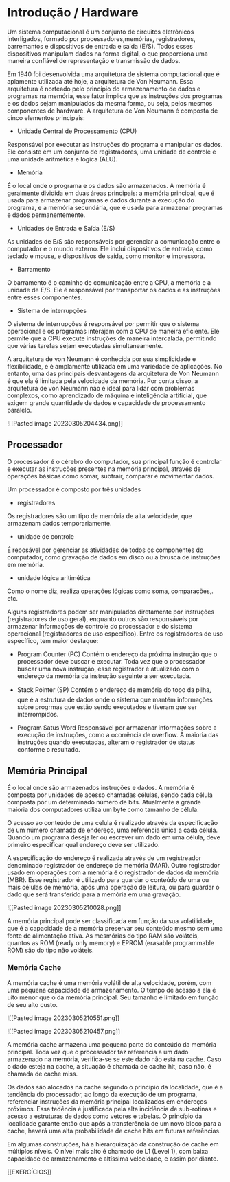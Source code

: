 
# Introdução / Hardware

Um sistema computacional é um conjunto de circuitos eletrônicos interligados, formado por processadores,memórias, registradores, barremantos e dispositivos de entrada e saida (E/S). Todos esses dispositivos manipulam dados na forma digital, o que proporciona uma maneira confiável de representação e transmissão de dados.

Em 1940 foi desenvolvida uma arquitetura de sistema computacional que é aplamente utilizada até hoje, a arquitetura de Von Neumann. Essa arquitetura é norteado pelo princípio do armazenamento de dados e programas na memória, esse fator implica que as instruções dos programas e os dados sejam manipulados da mesma forma, ou seja, pelos mesmos componentes de hardware. A arquitetura de Von Neumann é composta de cinco elementos principais:

* Unidade Central de Processamento (CPU)

Responsável por executar as instruções do programa e manipular os dados. Ele consiste em um conjunto de registradores, uma unidade de controle e uma unidade aritmética e lógica (ALU).

* Memória 

É o local onde o programa e os dados são armazenados. A memória é geralmente dividida em duas áreas principais: a memória principal, que é usada para armazenar programas e dados durante a execução do programa, e a memória secundária, que é usada para armazenar programas e dados permanentemente.

* Unidades de Entrada e Saída (E/S)

As unidades de E/S são responsáveis por gerenciar a comunicação entre o computador e o mundo externo. Ele inclui dispositivos de entrada, como teclado e mouse, e dispositivos de saída, como monitor e impressora.

* Barramento

O barramento é o caminho de comunicação entre a CPU, a memória e a unidade de E/S. Ele é responsável por transportar os dados e as instruções entre esses componentes.

* Sistema de interrupções

O sistema de interrupções é responsável por permitir que o sistema operacional e os programas interajam com a CPU de maneira eficiente. Ele permite que a CPU execute instruções de maneira intercalada, permitindo que várias tarefas sejam executadas simultaneamente.

A arquitetura de von Neumann é conhecida por sua simplicidade e flexibilidade, e é amplamente utilizada em uma variedade de aplicações. No entanto, uma das principais desvantagens da arquitetura de Von Neumann é que ela é limitada pela velocidade da memória. Por conta disso, a arquitetura de von Neumann não é ideal para lidar com problemas complexos, como aprendizado de máquina e inteligência artificial, que exigem grande quantidade de dados e capacidade de processamento paralelo.

![[Pasted image 20230305204434.png]]

## Processador

O processador é o cérebro do computador, sua principal função é controlar e executar as instruções presentes na memória principal, através de operações básicas como somar, subtrair, comparar e  movimentar dados.

Um processador é composto por três unidades

* registradores

Os registradores são um tipo de memória de alta velocidade, que armazenam dados temporariamente.

* unidade de controle

É reposável por gerenciar as atividades de todos os componentes do computador, como gravação de dados em disco ou a bvusca de instruções em memória.


* unidade lógica aritimética

Como o nome diz, realiza operações lógicas como soma, comparações,. etc.

Alguns registradores podem ser manipulados diretamente por instruções (registradores de uso geral), enquanto outros são responsáveis por armazenar informações de controle do processador e do sistema operacional (registradores de uso específico). Entre os registradores de uso específico, tem maior  destaque:

* Program Counter (PC)
Contém o endereço da próxima instrução que o processador deve buscar e executar. Toda vez que o processador buscar uma nova instrução, esse registrador é atualizado com o endereço da memória da  instrução seguinte a ser executada.

* Stack Pointer (SP)
Contém o endereço de memória do topo da pilha, que é a estrutura de dados onde o sistema que mantém informações sobre progrmas que estão sendo executados e tiveram que ser interrompidos.

* Program Satus Word
Responsável por armazenar informações sobre a execução de instruções, como a ocorrência de overflow. A maioria das instruções quando executadas, alteram o registrador de status conforme o resultado.

## Memória Principal

É o local onde são armazenados instruções e dados. A memória é composta por unidades de acesso chamadas células, sendo cada célula composta por um determinado número de bits. Atualmente a grande maioria dos computadores utiliza um byte como tamanho de célula.

O acesso ao conteúdo de uma celula é realizado através da especificação de um número chamado de endereço, uma referência única a cada célula. Quando um programa deseja ler ou escrever um dado em uma célula, deve primeiro específicar qual endereço deve ser utilizado.

A específicação do endereço é realizada através de um registreador denominado registrador de endereço de memória (MAR). Outro registrador usado em operações com a memória é o registrador de dados da memória (MBR). Esse registrador é utilizado para guardar o conteúdo de uma ou mais células de memória, após uma operação de leitura, ou para guardar o dado que será transferido para a memória em uma gravação.

![[Pasted image 20230305210028.png]]

A memória principal pode ser classificada em função da sua volatilidade, que é a capacidade de a memória preservar seu conteúdo mesmo sem uma fonte de alimentação ativa. As mesmórias do tipo RAM são voláteis, quantos as ROM (ready only memory) e EPROM (erasable programmable ROM) são do tipo não voláteis.

### Memória Cache

A memória cache é uma memória volátil de alta velocidade, porém, com uma pequena capacidade de armazenamento. O tempo de acesso a ela é uito menor que o da memória principal. Seu tamanho é limitado em função de seu alto custo.


![[Pasted image 20230305210551.png]]

![[Pasted image 20230305210457.png]]


A memória cache armazena uma pequena parte do conteúdo da memória principal. Toda vez que o processador faz referência a um dado armazenado na memória, verifica-se se este dado não está na cache. Caso o dado esteja na cache, a situação é chamada de cache hit, caso não, é chamada de cache miss.

Os dados são alocados na cache segundo o princípio da localidade, que é a tendência do processador, ao longo da execução de um programa, referenciar instruções da memória principal localizados em endereços próximos. Essa tedência é justificada pela alta incidência de sub-rotinas e acesso a estruturas de dados como vetores e tabelas. O princípio da localidade garante então que após a transferência de um novo bloco para a cache, haverá uma alta probabilidade de cache hits em futuras referências.

Em algumas construções, há a hierarquização da construção de cache em múltiplos níveis.  O nível mais alto é chamado de L1 
(Level 1), com baixa capacidade de armazenamento e altíssima velocidade, e assim por diante.

[[EXERCÍCIOS]]